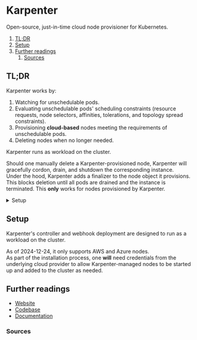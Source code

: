 # Karpenter

Open-source, just-in-time cloud node provisioner for Kubernetes.

1. [TL;DR](#tldr)
1. [Setup](#setup)
1. [Further readings](#further-readings)
   1. [Sources](#sources)

## TL;DR

Karpenter works by:

1. Watching for unschedulable pods.
1. Evaluating unschedulable pods' scheduling constraints (resource requests, node selectors, affinities, tolerations,
   and topology spread constraints).
1. Provisioning **cloud-based** nodes meeting the requirements of unschedulable pods.
1. Deleting nodes when no longer needed.

Karpenter runs as workload on the cluster.

Should one manually delete a Karpenter-provisioned node, Karpenter will gracefully cordon, drain, and shutdown the
corresponding instance.<br/>
Under the hood, Karpenter adds a finalizer to the node object it provisions. This blocks deletion until all pods are
drained and the instance is terminated. This **only** works for nodes provisioned by Karpenter.

<details>
  <summary>Setup</summary>

```sh
# Managed NodeGroups
helm --namespace 'kube-system' upgrade --create-namespace \
  --install 'karpenter' 'oci://public.ecr.aws/karpenter/karpenter' --version '1.1.1' \
  --set 'settings.clusterName=myCluster' \
  --set 'settings.interruptionQueue=myCluster' \
  --set 'controller.resources.requests.cpu=1' \
  --set 'controller.resources.requests.memory=1Gi' \
  --set 'controller.resources.limits.cpu=1' \
  --set 'controller.resources.limits.memory=1Gi' \
  --wait

# Fargate
# As per the managed NodeGroups, but with a serviceAccount annotation
helm … \
  --set 'serviceAccount.annotations."eks.amazonaws.com/role-arn"=arn:aws:iam::012345678901:role/myCluster-karpenter'
```

</details>

<!-- Uncomment if used
<details>
  <summary>Usage</summary>

```sh
```

</details>
-->

<!-- Uncomment if used
<details>
  <summary>Real world use cases</summary>

```sh
```

</details>
-->

## Setup

Karpenter's controller and webhook deployment are designed to run as a workload on the cluster.

As of 2024-12-24, it only supports AWS and Azure nodes.<br/>
As part of the installation process, one **will** need credentials from the underlying cloud provider to allow
Karpenter-managed nodes to be started up and added to the cluster as needed.

## Further readings

- [Website]
- [Codebase]
- [Documentation]

### Sources

<!--
  Reference
  ═╬═Time══
  -->

<!-- In-article sections -->
<!-- Knowledge base -->
<!-- Files -->
<!-- Upstream -->
[codebase]: https://github.com/aws/karpenter-provider-aws
[documentation]: https://karpenter.sh/docs/
[website]: https://karpenter.sh/

<!-- Others -->
